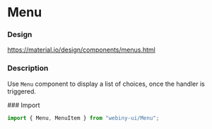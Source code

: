 # Menu

### Design
<a href="https://material.io/design/components/menus.html" target="_blank">https://material.io/design/components/menus.html</a>

### Description
Use `Menu` component to display a list of choices, once the handler is triggered.

### Import
```js
import { Menu, MenuItem } from "webiny-ui/Menu";
```